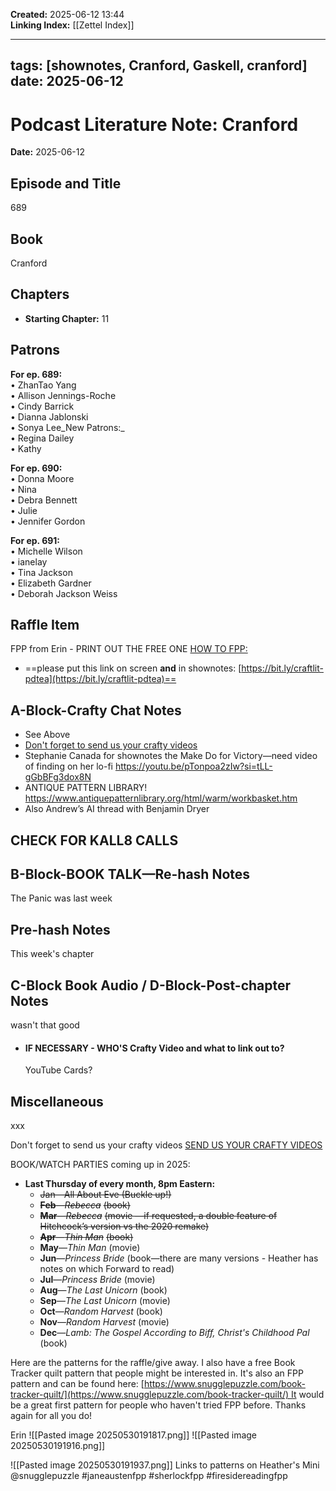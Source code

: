
**Created:** 2025-06-12 13:44  
**Linking Index:** [[Zettel Index]]

---
tags: [shownotes, Cranford, Gaskell, cranford]
date: 2025-06-12
---

# Podcast Literature Note: Cranford

**Date:** 2025-06-12

## Episode and Title
689

## Book
Cranford

## Chapters
- **Starting Chapter:** 11
## Patrons
**For ep. 689:**  
• ZhanTao Yang  
• Allison Jennings-Roche  
• Cindy Barrick  
• Dianna Jablonski  
• Sonya Lee_New Patrons:_  
• Regina Dailey  
• Kathy

**For ep. 690:**  
• Donna Moore  
• Nina  
• Debra Bennett  
• Julie  
• Jennifer Gordon

**For ep. 691:**  
• Michelle Wilson  
• ianelay  
• Tina Jackson  
• Elizabeth Gardner  
• Deborah Jackson Weiss

## Raffle Item
FPP from Erin - PRINT OUT THE FREE ONE
[HOW TO FPP:](https://static1.squarespace.com/static/5c0958af1aef1d7be40b8fd4/t/659c41cc10466e5f57b3a44a/1704739276477/How+to+Foundation+Paper+Piece.pdf)

- ==please put this link on screen **and** in shownotes: [https://bit.ly/craftlit-pdtea](https://bit.ly/craftlit-pdtea)==

## A-Block-Crafty Chat Notes
- See Above
- [Don't forget to send us your crafty videos](https://bit.ly/craftlit-be-crafty)
- Stephanie Canada for shownotes the Make Do for Victory—need video of finding on her lo-fi https://youtu.be/pTonpoa2zIw?si=tLL-gGbBFg3dox8N
- ANTIQUE PATTERN LIBRARY! https://www.antiquepatternlibrary.org/html/warm/workbasket.htm
- Also Andrew’s AI thread with Benjamin Dryer

## CHECK FOR KALL8 CALLS


## B-Block-BOOK TALK—Re-hash Notes
The Panic was last week

## Pre-hash Notes
This week's chapter

## C-Block Book Audio / D-Block-Post-chapter Notes
wasn't that good

- #### IF NECESSARY - WHO'S Crafty Video and what to link out to?
  YouTube Cards?

## Miscellaneous
xxx




Don't forget to send us your crafty videos  [SEND US YOUR CRAFTY VIDEOS](https://bit.ly/craftlit-be-crafty) 

BOOK/WATCH PARTIES coming up in 2025:
- **Last Thursday of every month, 8pm Eastern:**
	- ~~Jan—All About Eve (Buckle up!)~~
    - **~~Feb~~**~~—~~_~~Rebecca~~_ ~~(book)~~
    - **~~Mar~~**~~—~~_~~Rebecca~~_ ~~(movie —if requested, a double feature of Hitchcock’s version vs the 2020 remake)~~
    - **~~Apr~~**~~—~~_~~Thin Man~~_ ~~(book)~~
    - **May**—_Thin Man_ (movie)
    - **Jun**—_Princess Bride_ (book—there are many versions - Heather has notes on which Forward to read)
    - **Jul**—_Princess Bride_ (movie)
    - **Aug**—_The Last Unicorn_ (book)
    - **Sep**—_The Last Unicorn_ (movie)
    - **Oct**—_Random Harvest_ (book)
    - **Nov**—_Random Harvest_ (movie)
    - **Dec**—_Lamb: The Gospel According to Biff, Christ's Childhood Pal_ (book)



Here are the patterns for the raffle/give away. I also have a free Book Tracker quilt pattern that people might be interested in. It's also an FPP pattern and can be found here: [https://www.snugglepuzzle.com/book-tracker-quilt/](https://www.snugglepuzzle.com/book-tracker-quilt/) It would be a great first pattern for people who haven't tried FPP before.
Thanks again for all you do!

Erin
![[Pasted image 20250530191817.png]]
![[Pasted image 20250530191916.png]]
 
![[Pasted image 20250530191937.png]]
Links to patterns on Heather's Mini
@snugglepuzzle #janeaustenfpp #sherlockfpp #firesidereadingfpp


